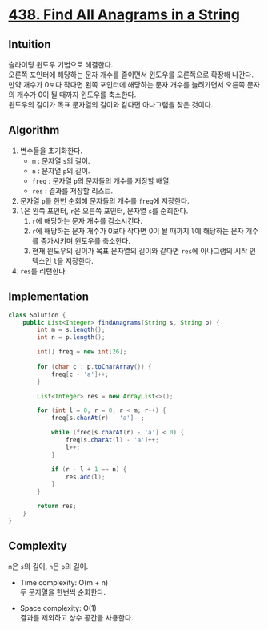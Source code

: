 # [438. Find All Anagrams in a String](https://leetcode.com/problems/find-all-anagrams-in-a-string/)

## Intuition
슬라이딩 윈도우 기법으로 해결한다.\
오른쪽 포인터에 해당하는 문자 개수를 줄이면서 윈도우를 오른쪽으로 확장해 나간다. 
만약 개수가 0보다 작다면 왼쪽 포인터에 해당하는 문자 개수를 늘려가면서 오른쪽 문자의 개수가 0이 될 때까지 윈도우를 축소한다.\
윈도우의 길이가 목표 문자열의 길이와 같다면 아나그램을 찾은 것이다.

## Algorithm
1. 변수들을 초기화한다.
   - `m` : 문자열 `s`의 길이.
   - `n` : 문자열 `p`의 길이.
   - `freq` : 문자열 `p`의 문자들의 개수를 저장할 배열.
   - `res` : 결과를 저장할 리스트.
2. 문자열 `p`를 한번 순회해 문자들의 개수를 `freq`에 저장한다.
3. `l`은 왼쪽 포인터, `r`은 오른쪽 포인터, 문자열 `s`를 순회한다.
   1. `r`에 해당하는 문자 개수를 감소시킨다.
   2. `r`에 해당하는 문자 개수가 0보다 작다면 0이 될 때까지 `l`에 해당하는 문자 개수를 증가시키며 윈도우를 축소한다.
   3. 현재 윈도우의 길이가 목표 문자열의 길이와 같다면 `res`에 아나그램의 시작 인덱스인 `l`을 저장한다.
4. `res`를 리턴한다.

## Implementation
```java
class Solution {
    public List<Integer> findAnagrams(String s, String p) {
        int m = s.length();
        int n = p.length();

        int[] freq = new int[26];
        
        for (char c : p.toCharArray()) {
            freq[c - 'a']++;
        }

        List<Integer> res = new ArrayList<>();

        for (int l = 0, r = 0; r < m; r++) {
            freq[s.charAt(r) - 'a']--;

            while (freq[s.charAt(r) - 'a'] < 0) {
                freq[s.charAt(l) - 'a']++;
                l++;
            }   

            if (r - l + 1 == n) {
                res.add(l);
            }
        }

        return res;
    }
}
```

## Complexity
`m`은 `s`의 길이, `n`은 `p`의 길이.
- Time complexity: O(m + n)\
두 문자열을 한번씩 순회한다.

- Space complexity: O(1)\
결과를 제외하고 상수 공간을 사용한다. 
